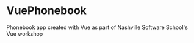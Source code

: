 # VuePhonebook

Phonebook app created with Vue as part of Nashville Software School's Vue workshop

